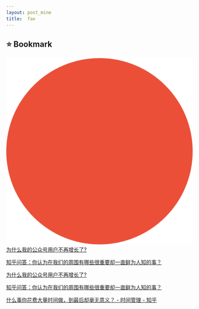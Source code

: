 ```yaml
---
layout: post_mine
title:  fav
---
```


## :star: Bookmark


![zhihu](images/zhihu_new.png)[为什么我的公众号用户不再增长了?](http://mp.weixin.qq.com/s?__biz=MjM5ODIyMTE0MA==&mid=402612278&idx=1&sn=8c99012dcb21ae59ff481e2d5df09c1d&scene=0#wechat_redirect)

[知乎问答：你认为在我们的周围有哪些很重要却一直鲜为人知的事？](http://www.zhihu.com/question/40543633)

[为什么我的公众号用户不再增长了?](http://mp.weixin.qq.com/s?__biz=MjM5ODIyMTE0MA==&mid=402612278&idx=1&sn=8c99012dcb21ae59ff481e2d5df09c1d&scene=0#wechat_redirect)

[知乎问答：你认为在我们的周围有哪些很重要却一直鲜为人知的事？](http://www.zhihu.com/question/40543633)

[什么事你花费大量时间做，到最后却毫无意义？ - 时间管理 - 知乎](https://www.zhihu.com/question/40709915)

